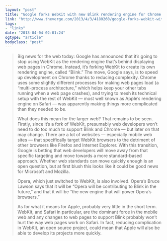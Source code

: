 ```yaml
---
layout: "post"
title: "Google forks WebKit with new Blink rendering engine for Chrome and Opera"
link: "http://www.theverge.com/2013/4/3/4180260/google-forks-webkit-with-new-blink-rendering-engine-for-chrome"
tags: 
- "links"
date: "2013-04-04 02:01:24"
ogtype: "article"
bodyclass: "post"
---
```


> Big news for the web today: Google has announced that it’s going to stop using WebKit as the rendering engine that’s behind displaying web pages in Chrome. Instead, it’s forking WebKit to create its own rendering engine, called “Blink.” The move, Google says, is to speed up development on Chrome thanks to reducing complexity. Chrome uses some slightly different processes for making web pages load (a “multi-process architecture,” which helps keep your other tabs running when a web page crashes), and trying to mesh its technical setup with the rest of WebKit — most well known as Apple’s rendering engine on Safari — was apparently making things more complicated than they needed to be.
> 
>  What does this mean for the larger web? That remains to be seen. Firstly, since it’s a fork of WebKit, presumably web developers won’t need to do too much to support Blink and Chrome — but later on that may change. There are a lot of websites — especially mobile web sites — that specifically target WebKit browsers to the detriment of other browsers like Firefox and Internet Explorer. With this transition, Google is betting that web developers will move away from that specific targeting and move towards a more standard-based approach. Whether web standards can move quickly enough is an open question, but at first blush this looks like it could be good news for Microsoft and Mozilla.
> 
>  Opera, which just switched to WebKit, is also involved. Opera’s Bruce Lawson says that it will be “Opera will be contributing to Blink in the future,” and that it will be “the new engine that will power Opera’s browsers.”
> 
>  As for what it means for Apple, probably very little in the short term. WebKit, and Safari in particular, are the dominant force in the mobile web and any changes to web pages to support Blink probably won’t hurt the way web pages work on Safari. In fact, reducing complication in WebKit, an open source project, could mean that Apple will also be able to develop its projects more quickly.